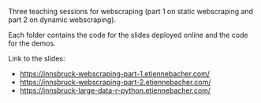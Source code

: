 Three teaching sessions for webscraping (part 1 on static webscraping and part 2 on dynamic webscraping).

Each folder contains the code for the slides deployed online and the code for the demos.

Link to the slides:

- https://innsbruck-webscraping-part-1.etiennebacher.com/
- https://innsbruck-webscraping-part-2.etiennebacher.com/
- https://innsbruck-large-data-r-python.etiennebacher.com/

